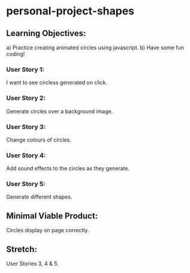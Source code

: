 # personal-project-shapes

## Learning Objectives:
a) Practice creating animated circles using javascript.
b) Have some fun coding!

### User Story 1:
I want to see circless generated on click.

### User Story 2:
Generate circles over a background image.

### User Story 3:
Change colours of circles.

### User Story 4:
Add sound effects to the circles as they generate.

### User Story 5:
Generate different shapes.

## Minimal Viable Product:
Circles display on page correctly.

## Stretch:
User Stories 3, 4 & 5.
